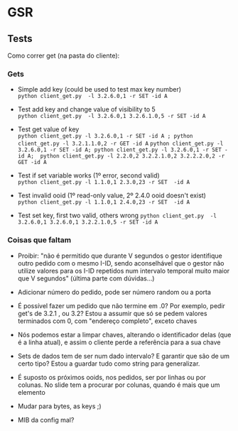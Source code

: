 # GSR

## Tests
Como correr get (na pasta do cliente):

### Gets

- Simple add key (could be used to test max key number) \
`python client_get.py  -l 3.2.6.0,1 -r SET -id A`
- Test add key and change value of visibility to 5 \
`python client_get.py  -l 3.2.6.0,1 3.2.6.1.0,5 -r SET -id A`


- Test get value of key  \
`python client_get.py -l 3.2.6.0,1 -r SET -id A ; python client_get.py -l 3.2.1.1.0,2 -r GET -id A`
`python client_get.py -l 3.2.6.0,1 -r SET -id A; python client_get.py -l 3.2.6.0,1 -r SET -id A;  python client_get.py -l 2.2.0,2 3.2.2.1.0,2 3.2.2.2.0,2 -r GET -id A`

- Test if set variable works (1º error, second valid) \
`python client_get.py -l 1.1.0,1 2.3.0,23 -r SET  -id A`
- Test invalid ooid (1º read-only value, 2º 2.4.0 ooid doesn't exist) \
`python client_get.py -l 1.1.0,1 2.4.0,23 -r SET  -id A`

- Test set key, first two valid, others wrong
`python client_get.py  -l 3.2.6.0,1 3.2.6.0,1 3.2.2.1.0,5 -r SET -id A`
### Coisas que faltam

- Proibir: "não é permitido que durante V segundos o gestor identifique outro pedido com o mesmo I-ID, sendo aconselhável que o gestor não utilize valores para os I-ID repetidos num intervalo temporal muito maior que V segundos" (última parte com dúvidas...)
- Adicionar número do pedido, pode ser número random ou a porta

- É possível fazer um pedido que não termine em .0? Por exemplo, pedir get's de 3.2.1 , ou 3.2?    Estou a assumir que só se pedem valores terminados com 0, com "endereço completo", exceto chaves
- Nós podemos estar a limpar chaves, alterando o identificador delas (que é a linha atual), e assim o cliente perde a referência para a sua chave

- Sets de dados tem de ser num dado intervalo? E garantir que são de um certo tipo? Estou a guardar tudo como string para generalizar. 

- É suposto os próximos ooids, nos pedidos, ser por linhas ou por colunas. No slide tem a procurar por colunas, quando é mais que um elemento

- Mudar para bytes, as keys ;)
- MIB da config mal?